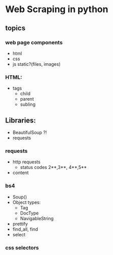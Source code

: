 # Web Scraping in python


## topics

### web page components
* html
* css
* js
static?(files, images)

### HTML:
* tags
  * child
  * parent
  * subling

## Libraries:
* BeautifulSoup ?!
* requests

### requests
* http requests
  * status codes 2**,3**, 4**,5**
* content

### bs4
* Soup()
* Object types:
  * Tag
  * DocType
  * NavigableString
* prettify
* find_all, find
* select

### css selectors